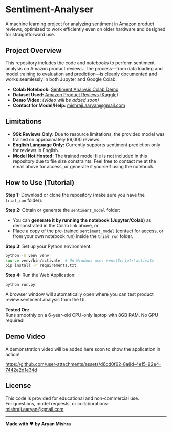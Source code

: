 # Sentiment-Analyser

A machine learning project for analyzing sentiment in Amazon product reviews, optimized to work efficiently even on older hardware and designed for straightforward use.

## Project Overview

This repository includes the code and notebooks to perform sentiment analysis on Amazon product reviews. The process—from data loading and model training to evaluation and prediction—is cleanly documented and works seamlessly in both Jupyter and Google Colab.

- **Colab Notebook:** [Sentiment Analysis Colab Demo](https://colab.research.google.com/drive/1hk_MxyMzxs1bBtyk7s8xYMEwex-inF-s?usp=sharing)
- **Dataset Used:** [Amazon Product Reviews (Kaggle)](https://www.kaggle.com/datasets/arhamrumi/amazon-product-reviews)
- **Demo Video:** *(Video will be added soon)*
- **Contact for Model/Help:** mishraji.aaryan@gmail.com

## Limitations

- **99k Reviews Only:** Due to resource limitations, the provided model was trained on approximately 99,000 reviews.
- **English Language Only:** Currently supports sentiment prediction only for reviews in English.
- **Model Not Hosted:** The trained model file is not included in this repository due to file size constraints. Feel free to contact me at the email above for access, or generate it yourself using the notebook.

## How to Use (Tutorial)

**Step 1:** Download or clone the repository (make sure you have the `trial_run` folder).

**Step 2:** Obtain or generate the `sentiment_model` folder:
- You can **generate it by running the notebook (Jupyter/Colab)** as demonstrated in the Colab link above, or
- Place a copy of the pre-trained `sentiment_model` (contact for access, or from your own notebook run) inside the `trial_run` folder.

**Step 3:** Set up your Python environment:
```bash
python -m venv venv
source venv/bin/activate  # On Windows use: venv\Scripts\activate
pip install -r requirements.txt
```

**Step 4:** Run the Web Application:
```bash
python run.py
```
A browser window will automatically open where you can test product review sentiment analysis from the UI.

**Tested On:**  
Runs smoothly on a 6-year-old CPU-only laptop with 8GB RAM. No GPU required!

## Demo Video

A demonstration video will be added here soon to show the application in action!


https://github.com/user-attachments/assets/d6cd0f62-8a8d-4e15-92e4-7442e2d1e34d



## License

This code is provided for educational and non-commercial use.  
For questions, model requests, or collaborations: [mishraji.aaryan@gmail.com](mailto:mishraji.aaryan@gmail.com)

---

**Made with ❤️ by Aryan Mishra**
